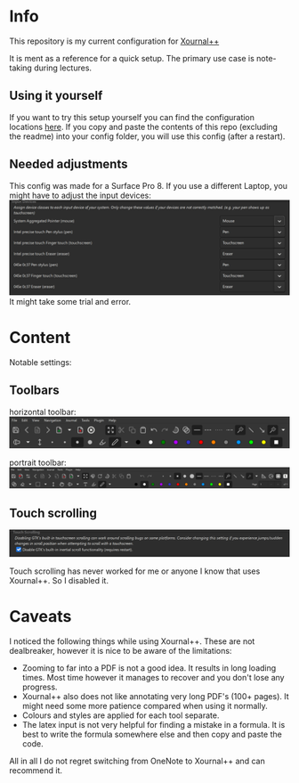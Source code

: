 [comment]: <> "LTeX: language=en-GB"
# Info 

This repository is my current configuration for [Xournal++](https://github.com/xournalpp/xournalpp)

It is ment as a reference for a quick setup.
The primary use case is note-taking during lectures.

## Using it yourself

If you want to try this setup yourself you can find the configuration locations [here](https://xournalpp.github.io/guide/file-locations/).
If you copy and paste the contents of this repo (excluding the readme) into your config folder, you will use this config (after a restart).

## Needed adjustments

This config was made for a Surface Pro 8. 
If you use a different Laptop, you might have to adjust the input devices:
![input devices](images/input%20devices.png)
It might take some trial and error.

# Content

Notable settings:

## Toolbars

horizontal toolbar:
![Toolbar horizontal](images/toolbar%20horizontal.png)

portrait toolbar:
![Toolbar portrait](images/toolbar%20portrait.png)

## Touch scrolling

![touch scrolling](images/touch%20scrolling.png)

Touch scrolling has never worked for me or anyone I know that uses Xournal++. So I disabled it.

# Caveats

I noticed the following things while using Xournal++.
These are not dealbreaker, however it is nice to be aware of the limitations:
 - Zooming to far into a PDF is not a good idea. It results in long loading times. Most time however it manages to recover and you don't lose any progress. 
 - Xournal++ also does not like annotating very long PDF's (100+ pages). It might need some more patience compared when using it normally.
 - Colours and styles are applied for each tool separate.
 - The latex input is not very helpful for finding a mistake in a formula. It is best to write the formula somewhere else and then copy and paste the code.

 All in all I do not regret switching from OneNote to Xournal++ and can recommend it.